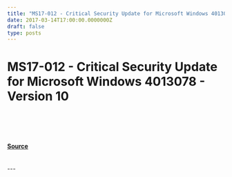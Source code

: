 ```yaml
---
title: "MS17-012 - Critical Security Update for Microsoft Windows 4013078 - Version 10"
date: 2017-03-14T17:00:00.0000000Z
draft: false
type: posts
---
```

# MS17-012 - Critical Security Update for Microsoft Windows 4013078 - Version 10

<br/>

<br/>

<br/>


#### [Source](https://technet.microsoft.com/en-us/library/security/MS17-012)

<br/>
---

